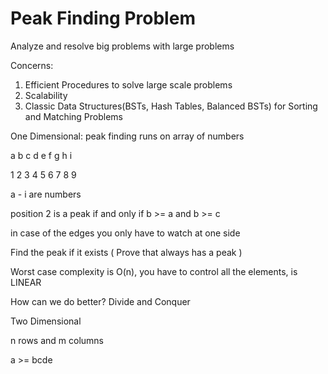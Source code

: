 # Peak Finding Problem

Analyze and resolve big problems with large problems

Concerns:

1. Efficient Procedures to solve large scale problems
2. Scalability
3. Classic Data Structures(BSTs, Hash Tables, Balanced BSTs) for Sorting and Matching Problems

One Dimensional: peak finding runs on array of numbers

a b c d e f g h i

1 2 3 4 5 6 7 8 9

a - i are numbers

position 2 is a peak if and only if b >= a and b >= c

in case of the edges you only have to watch at one side

Find the peak if it exists ( Prove that always has a peak )

Worst case complexity is O(n), you have to control all the elements, is LINEAR

How can we do better? Divide and Conquer

Two Dimensional

n rows and m columns

a >= bcde